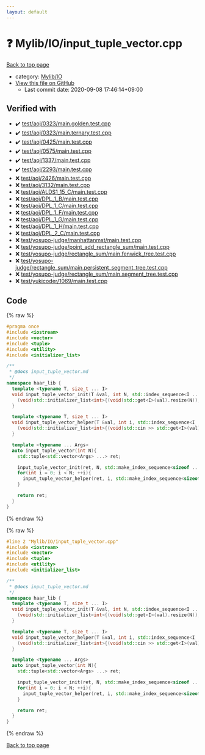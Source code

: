 ```yaml
---
layout: default
---
```


<!-- mathjax config similar to math.stackexchange -->
<script type="text/javascript" async
  src="https://cdnjs.cloudflare.com/ajax/libs/mathjax/2.7.5/MathJax.js?config=TeX-MML-AM_CHTML">
</script>
<script type="text/x-mathjax-config">
  MathJax.Hub.Config({
    TeX: { equationNumbers: { autoNumber: "AMS" }},
    tex2jax: {
      inlineMath: [ ['$','$'] ],
      processEscapes: true
    },
    "HTML-CSS": { matchFontHeight: false },
    displayAlign: "left",
    displayIndent: "2em"
  });
</script>

<script type="text/javascript" src="https://cdnjs.cloudflare.com/ajax/libs/jquery/3.4.1/jquery.min.js"></script>
<script src="https://cdn.jsdelivr.net/npm/jquery-balloon-js@1.1.2/jquery.balloon.min.js" integrity="sha256-ZEYs9VrgAeNuPvs15E39OsyOJaIkXEEt10fzxJ20+2I=" crossorigin="anonymous"></script>
<script type="text/javascript" src="../../../assets/js/copy-button.js"></script>
<link rel="stylesheet" href="../../../assets/css/copy-button.css" />


# :question: Mylib/IO/input_tuple_vector.cpp

<a href="../../../index.html">Back to top page</a>

* category: <a href="../../../index.html#7f8c074a28e3c2f263a02491ce2132dd">Mylib/IO</a>
* <a href="{{ site.github.repository_url }}/blob/master/Mylib/IO/input_tuple_vector.cpp">View this file on GitHub</a>
    - Last commit date: 2020-09-08 17:46:14+09:00




## Verified with

* :heavy_check_mark: <a href="../../../verify/test/aoj/0323/main.golden.test.cpp.html">test/aoj/0323/main.golden.test.cpp</a>
* :heavy_check_mark: <a href="../../../verify/test/aoj/0323/main.ternary.test.cpp.html">test/aoj/0323/main.ternary.test.cpp</a>
* :heavy_check_mark: <a href="../../../verify/test/aoj/0425/main.test.cpp.html">test/aoj/0425/main.test.cpp</a>
* :heavy_check_mark: <a href="../../../verify/test/aoj/0575/main.test.cpp.html">test/aoj/0575/main.test.cpp</a>
* :heavy_check_mark: <a href="../../../verify/test/aoj/1337/main.test.cpp.html">test/aoj/1337/main.test.cpp</a>
* :heavy_check_mark: <a href="../../../verify/test/aoj/2293/main.test.cpp.html">test/aoj/2293/main.test.cpp</a>
* :x: <a href="../../../verify/test/aoj/2426/main.test.cpp.html">test/aoj/2426/main.test.cpp</a>
* :x: <a href="../../../verify/test/aoj/3132/main.test.cpp.html">test/aoj/3132/main.test.cpp</a>
* :x: <a href="../../../verify/test/aoj/ALDS1_15_C/main.test.cpp.html">test/aoj/ALDS1_15_C/main.test.cpp</a>
* :x: <a href="../../../verify/test/aoj/DPL_1_B/main.test.cpp.html">test/aoj/DPL_1_B/main.test.cpp</a>
* :x: <a href="../../../verify/test/aoj/DPL_1_C/main.test.cpp.html">test/aoj/DPL_1_C/main.test.cpp</a>
* :x: <a href="../../../verify/test/aoj/DPL_1_F/main.test.cpp.html">test/aoj/DPL_1_F/main.test.cpp</a>
* :x: <a href="../../../verify/test/aoj/DPL_1_G/main.test.cpp.html">test/aoj/DPL_1_G/main.test.cpp</a>
* :x: <a href="../../../verify/test/aoj/DPL_1_H/main.test.cpp.html">test/aoj/DPL_1_H/main.test.cpp</a>
* :x: <a href="../../../verify/test/aoj/DPL_2_C/main.test.cpp.html">test/aoj/DPL_2_C/main.test.cpp</a>
* :x: <a href="../../../verify/test/yosupo-judge/manhattanmst/main.test.cpp.html">test/yosupo-judge/manhattanmst/main.test.cpp</a>
* :x: <a href="../../../verify/test/yosupo-judge/point_add_rectangle_sum/main.test.cpp.html">test/yosupo-judge/point_add_rectangle_sum/main.test.cpp</a>
* :x: <a href="../../../verify/test/yosupo-judge/rectangle_sum/main.fenwick_tree.test.cpp.html">test/yosupo-judge/rectangle_sum/main.fenwick_tree.test.cpp</a>
* :x: <a href="../../../verify/test/yosupo-judge/rectangle_sum/main.persistent_segment_tree.test.cpp.html">test/yosupo-judge/rectangle_sum/main.persistent_segment_tree.test.cpp</a>
* :x: <a href="../../../verify/test/yosupo-judge/rectangle_sum/main.segment_tree.test.cpp.html">test/yosupo-judge/rectangle_sum/main.segment_tree.test.cpp</a>
* :x: <a href="../../../verify/test/yukicoder/1069/main.test.cpp.html">test/yukicoder/1069/main.test.cpp</a>


## Code

<a id="unbundled"></a>
{% raw %}
```cpp
#pragma once
#include <iostream>
#include <vector>
#include <tuple>
#include <utility>
#include <initializer_list>

/**
 * @docs input_tuple_vector.md
 */
namespace haar_lib {
  template <typename T, size_t ... I>
  void input_tuple_vector_init(T &val, int N, std::index_sequence<I ...>){
    (void)std::initializer_list<int>{(void(std::get<I>(val).resize(N)), 0) ...};
  }

  template <typename T, size_t ... I>
  void input_tuple_vector_helper(T &val, int i, std::index_sequence<I ...>){
    (void)std::initializer_list<int>{(void(std::cin >> std::get<I>(val)[i]), 0) ...};
  }

  template <typename ... Args>
  auto input_tuple_vector(int N){
    std::tuple<std::vector<Args> ...> ret;

    input_tuple_vector_init(ret, N, std::make_index_sequence<sizeof ... (Args)>());
    for(int i = 0; i < N; ++i){
      input_tuple_vector_helper(ret, i, std::make_index_sequence<sizeof ... (Args)>());
    }

    return ret;
  }
}

```
{% endraw %}

<a id="bundled"></a>
{% raw %}
```cpp
#line 2 "Mylib/IO/input_tuple_vector.cpp"
#include <iostream>
#include <vector>
#include <tuple>
#include <utility>
#include <initializer_list>

/**
 * @docs input_tuple_vector.md
 */
namespace haar_lib {
  template <typename T, size_t ... I>
  void input_tuple_vector_init(T &val, int N, std::index_sequence<I ...>){
    (void)std::initializer_list<int>{(void(std::get<I>(val).resize(N)), 0) ...};
  }

  template <typename T, size_t ... I>
  void input_tuple_vector_helper(T &val, int i, std::index_sequence<I ...>){
    (void)std::initializer_list<int>{(void(std::cin >> std::get<I>(val)[i]), 0) ...};
  }

  template <typename ... Args>
  auto input_tuple_vector(int N){
    std::tuple<std::vector<Args> ...> ret;

    input_tuple_vector_init(ret, N, std::make_index_sequence<sizeof ... (Args)>());
    for(int i = 0; i < N; ++i){
      input_tuple_vector_helper(ret, i, std::make_index_sequence<sizeof ... (Args)>());
    }

    return ret;
  }
}

```
{% endraw %}

<a href="../../../index.html">Back to top page</a>

